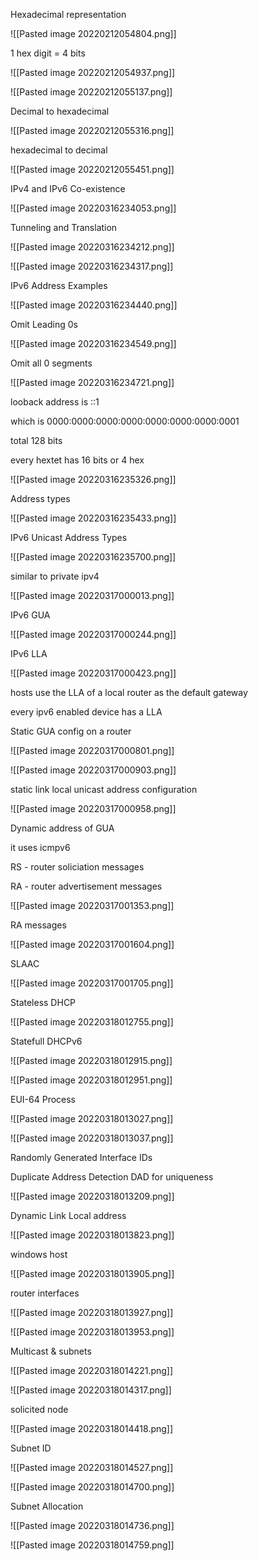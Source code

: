 Hexadecimal representation

![[Pasted image 20220212054804.png]]

1 hex digit = 4 bits

![[Pasted image 20220212054937.png]]

![[Pasted image 20220212055137.png]]

Decimal to hexadecimal

![[Pasted image 20220212055316.png]]

hexadecimal to decimal

![[Pasted image 20220212055451.png]]


IPv4 and IPv6 Co-existence

![[Pasted image 20220316234053.png]]


Tunneling and Translation

![[Pasted image 20220316234212.png]]

![[Pasted image 20220316234317.png]]

IPv6 Address Examples

![[Pasted image 20220316234440.png]]

Omit Leading 0s

![[Pasted image 20220316234549.png]]

Omit all 0 segments

![[Pasted image 20220316234721.png]]

looback address is ::1

which is 0000:0000:0000:0000:0000:0000:0000:0001

total 128 bits

every hextet has 16 bits or 4 hex

![[Pasted image 20220316235326.png]]


Address types

![[Pasted image 20220316235433.png]]


IPv6 Unicast Address Types

![[Pasted image 20220316235700.png]]

similar to private ipv4

![[Pasted image 20220317000013.png]]

IPv6 GUA

![[Pasted image 20220317000244.png]]


IPv6 LLA

![[Pasted image 20220317000423.png]]

hosts use the LLA of a local router as the default gateway

every ipv6 enabled device has a LLA


Static GUA config on a router

![[Pasted image 20220317000801.png]]

![[Pasted image 20220317000903.png]]

static link local unicast address configuration

![[Pasted image 20220317000958.png]]

Dynamic address of GUA

it uses icmpv6

RS - router soliciation messages

RA - router advertisement messages

![[Pasted image 20220317001353.png]]


RA messages

![[Pasted image 20220317001604.png]]


SLAAC

![[Pasted image 20220317001705.png]]

Stateless DHCP

![[Pasted image 20220318012755.png]]

Statefull DHCPv6

![[Pasted image 20220318012915.png]]

![[Pasted image 20220318012951.png]]


EUI-64 Process

![[Pasted image 20220318013027.png]]

![[Pasted image 20220318013037.png]]


Randomly Generated Interface IDs

Duplicate Address Detection DAD for uniqueness

![[Pasted image 20220318013209.png]]

Dynamic Link Local address

![[Pasted image 20220318013823.png]]

windows host

![[Pasted image 20220318013905.png]]

router interfaces

![[Pasted image 20220318013927.png]]

![[Pasted image 20220318013953.png]]

Multicast & subnets

![[Pasted image 20220318014221.png]]

![[Pasted image 20220318014317.png]]

solicited node

![[Pasted image 20220318014418.png]]


Subnet ID

![[Pasted image 20220318014527.png]]

![[Pasted image 20220318014700.png]]

Subnet Allocation

![[Pasted image 20220318014736.png]]

![[Pasted image 20220318014759.png]]

